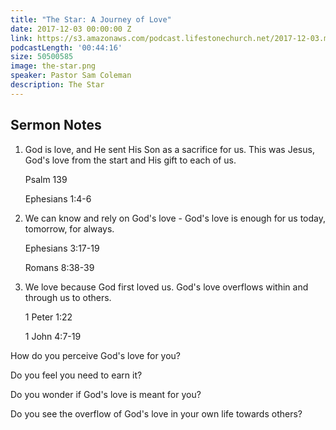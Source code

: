 ```yaml
---
title: "The Star: A Journey of Love"
date: 2017-12-03 00:00:00 Z
link: https://s3.amazonaws.com/podcast.lifestonechurch.net/2017-12-03.mp3
podcastLength: '00:44:16'
size: 50500585
image: the-star.png
speaker: Pastor Sam Coleman
description: The Star
---
```


## Sermon Notes

1. God is love, and He sent His Son as a sacrifice for us. This was Jesus, God's love from the start and His gift to each of us.

    Psalm 139

    Ephesians 1:4-6

2. We can know and rely on God's love - God's love is enough for us today, tomorrow, for always.

    Ephesians 3:17-19

    Romans 8:38-39

3. We love because God first loved us. God's love overflows within and through us to others.

    1 Peter 1:22

    1 John 4:7-19

How do you perceive God's love for you?

Do you feel you need to earn it?

Do you wonder if God's love is meant for you?

Do you see the overflow of God's love in your own life towards others?
